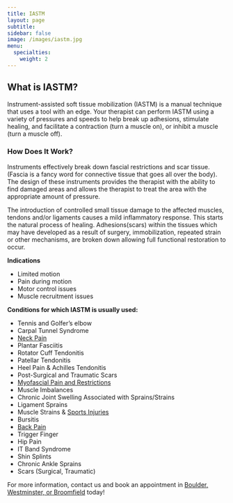 ```yaml
---
title: IASTM
layout: page
subtitle:
sidebar: false
image: /images/iastm.jpg
menu:
  specialties:
    weight: 2
---
```


## What is IASTM?

Instrument-assisted soft tissue mobilization (IASTM) is a manual technique that uses a tool with an edge. Your therapist can perform IASTM using a variety of pressures and speeds to help break up adhesions, stimulate healing, and facilitate a contraction (turn a muscle on), or inhibit a muscle (turn a muscle off).

### How Does It Work?

Instruments effectively break down fascial restrictions and scar tissue. (Fascia is a fancy word for connective tissue that goes all over the body). The design of these instruments provides the therapist with the ability to find damaged areas and allows the therapist to treat the area with the appropriate amount of pressure.

The introduction of controlled small tissue damage to the affected muscles, tendons and/or ligaments causes a mild inflammatory response. This starts the natural process of healing.  Adhesions(scars) within the tissues which may have developed as a result of surgery, immobilization, repeated strain or other mechanisms, are broken down allowing full functional restoration to occur.

**Indications**

- Limited motion
- Pain during motion
- Motor control issues
- Muscle recruitment issues

**Conditions for which IASTM is usually used:**

- Tennis and Golfer’s elbow
- Carpal Tunnel Syndrome
- [Neck Pain](/neck-pain-whiplash/)
- Plantar Fasciitis
- Rotator Cuff Tendonitis
- Patellar Tendonitis
- Heel Pain & Achilles Tendonitis
- Post-Surgical and Traumatic Scars
- [Myofascial Pain and Restrictions](/trigger-point-therapy/)
- Muscle Imbalances
- Chronic Joint Swelling Associated with Sprains/Strains
- Ligament Sprains
- Muscle Strains & [Sports Injuries](/sports-injuries/)
- Bursitis
- [Back Pain](/low-back-pain-sciatica/)
- Trigger Finger
- Hip Pain
- IT Band Syndrome
- Shin Splints
- Chronic Ankle Sprains
- Scars (Surgical, Traumatic)

For more information, contact us and book an appointment in [Boulder, Westminster, or Broomfield](/locations/) today!
